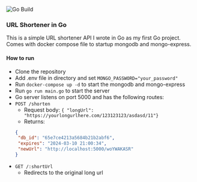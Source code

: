 ![Go Build](https://github.com/jacobrreed/surl/actions/workflows/go.yml/badge.svg)

### URL Shortener in Go
This is a simple URL shortener API I wrote in Go as my first Go project. Comes with docker compose file to startup mongodb and mongo-express.

#### How to run
 - Clone the repository
 - Add .env file in directory and set `MONGO_PASSWORD="your_password"`
 - Run `docker-compose up -d` to start the mongodb and mongo-express
 - Run `go run main.go` to start the server
 - Go server listens on port 5000 and has the following routes:
  - `POST /shorten`
    - Request body: `{ "longUrl": "https://yourlongurlhere.com/123123123/asdasd/11"}`
    - Returns:
     ```json
     {
      "db_id": "65e7ce4213a5684b21b2abf6",
      "expires": "2024-03-10 21:00:34",
      "newUrl": "http://localhost:5000/woYWAKASR"
     }
    ```
 - `GET /:shortUrl`
    - Redirects to the original long url
